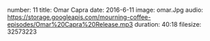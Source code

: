 number: 11
title: Omar Capra
date: 2016-6-11
image: omar.Jpg
audio: https://storage.googleapis.com/mourning-coffee-episodes/Omar%20Capra%20Release.mp3
duration: 40:18
filesize: 32573223
